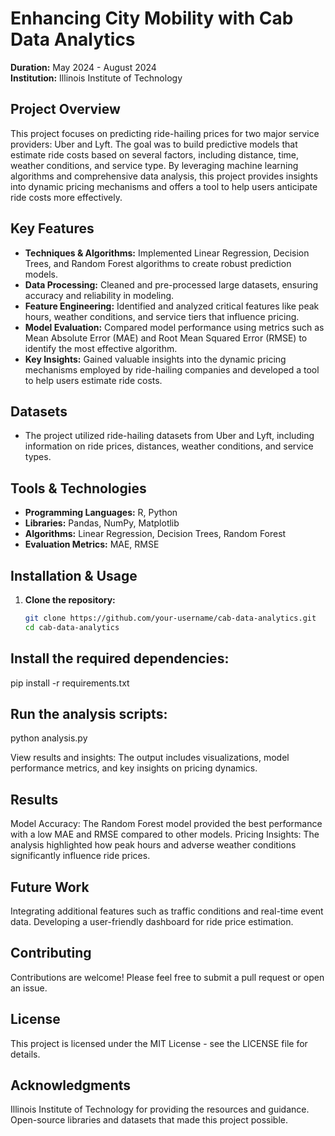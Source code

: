 # Enhancing City Mobility with Cab Data Analytics

**Duration:** May 2024 - August 2024  
**Institution:** Illinois Institute of Technology

## Project Overview

This project focuses on predicting ride-hailing prices for two major service providers: Uber and Lyft. The goal was to build predictive models that estimate ride costs based on several factors, including distance, time, weather conditions, and service type. By leveraging machine learning algorithms and comprehensive data analysis, this project provides insights into dynamic pricing mechanisms and offers a tool to help users anticipate ride costs more effectively.

## Key Features

- **Techniques & Algorithms:** Implemented Linear Regression, Decision Trees, and Random Forest algorithms to create robust prediction models.
- **Data Processing:** Cleaned and pre-processed large datasets, ensuring accuracy and reliability in modeling.
- **Feature Engineering:** Identified and analyzed critical features like peak hours, weather conditions, and service tiers that influence pricing.
- **Model Evaluation:** Compared model performance using metrics such as Mean Absolute Error (MAE) and Root Mean Squared Error (RMSE) to identify the most effective algorithm.
- **Key Insights:** Gained valuable insights into the dynamic pricing mechanisms employed by ride-hailing companies and developed a tool to help users estimate ride costs.

## Datasets

- The project utilized ride-hailing datasets from Uber and Lyft, including information on ride prices, distances, weather conditions, and service types.

## Tools & Technologies

- **Programming Languages:** R, Python
- **Libraries:** Pandas, NumPy, Matplotlib
- **Algorithms:** Linear Regression, Decision Trees, Random Forest
- **Evaluation Metrics:** MAE, RMSE

## Installation & Usage

1. **Clone the repository:**
   ```bash
   git clone https://github.com/your-username/cab-data-analytics.git
   cd cab-data-analytics

## Install the required dependencies:

   
   pip install -r requirements.txt


## Run the analysis scripts:


   python analysis.py
   
   View results and insights: The output includes visualizations, model performance metrics, and key insights on pricing dynamics.

## Results
   Model Accuracy: The Random Forest model provided the best performance with a low MAE and RMSE compared to other models.
   Pricing Insights: The analysis highlighted how peak hours and adverse weather conditions significantly influence ride prices.

## Future Work
   Integrating additional features such as traffic conditions and real-time event data.
   Developing a user-friendly dashboard for ride price estimation.

## Contributing
   Contributions are welcome! Please feel free to submit a pull request or open an issue.

## License
   This project is licensed under the MIT License - see the LICENSE file for details.

## Acknowledgments
   Illinois Institute of Technology for providing the resources and guidance.
   Open-source libraries and datasets that made this project possible.

